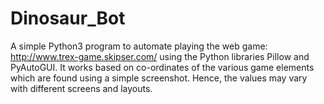 # Dinosaur_Bot
A simple Python3 program to automate playing the web game: http://www.trex-game.skipser.com/ using the 
Python libraries Pillow and PyAutoGUI.
It works based on co-ordinates of the various game elements which are found using a simple screenshot.
Hence, the values may vary with different screens and layouts.
